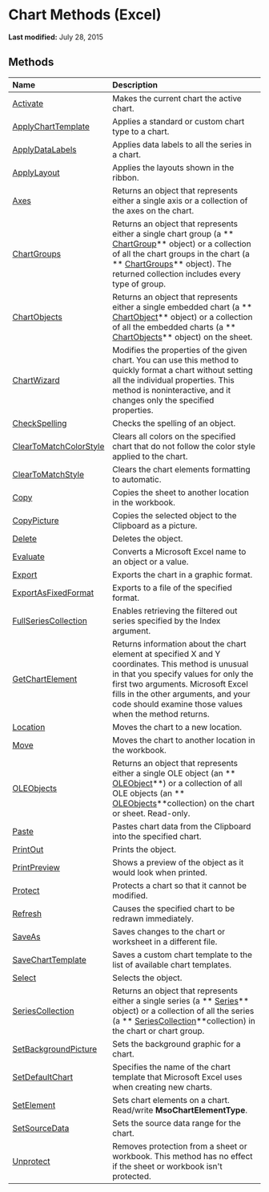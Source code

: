 
# Chart Methods (Excel)

 **Last modified:** July 28, 2015


## Methods



|**Name**|**Description**|
|:-----|:-----|
| [Activate](b2bda196-4f0c-252f-cd6f-79c9f3d08f7c.md)|Makes the current chart the active chart.|
| [ApplyChartTemplate](b4695f3f-26ac-1e35-7318-0091d9b1f130.md)|Applies a standard or custom chart type to a chart.|
| [ApplyDataLabels](20966609-9713-c644-81d7-196b06169975.md)|Applies data labels to all the series in a chart.|
| [ApplyLayout](0e07936d-c179-9b38-a6d4-1d71d1c5af3b.md)|Applies the layouts shown in the ribbon.|
| [Axes](d0520f61-9aff-894b-9975-37dcb5b5fe3c.md)|Returns an object that represents either a single axis or a collection of the axes on the chart.|
| [ChartGroups](dffa4fc3-b2db-eb50-b309-95e99972525f.md)|Returns an object that represents either a single chart group (a  ** [ChartGroup](7eee66c5-04a7-fd86-6e34-4c22ccaf8de0.md)** object) or a collection of all the chart groups in the chart (a ** [ChartGroups](991147bc-bbb5-9f7d-a7c9-55854aa50325.md)** object). The returned collection includes every type of group.|
| [ChartObjects](5b518ecf-9c1a-fb2f-c833-182c37b8c2c1.md)|Returns an object that represents either a single embedded chart (a  ** [ChartObject](b546e6f2-7ac6-2dea-eba2-f98f68f3df65.md)** object) or a collection of all the embedded charts (a ** [ChartObjects](67cf2d82-ed9b-b23d-836f-19b106bcc5ed.md)** object) on the sheet.|
| [ChartWizard](c47588d9-6969-d6bb-cbbc-4941198d78b4.md)|Modifies the properties of the given chart. You can use this method to quickly format a chart without setting all the individual properties. This method is noninteractive, and it changes only the specified properties.|
| [CheckSpelling](9c39b0f1-4401-1399-58fa-444c9fa9fab4.md)|Checks the spelling of an object.|
| [ClearToMatchColorStyle](5b409cca-e458-21dd-77cc-0a93df1d4539.md)|Clears all colors on the specified chart that do not follow the color style applied to the chart.|
| [ClearToMatchStyle](8e45ac2f-c479-30b2-c0b0-3c1cf0670a80.md)|Clears the chart elements formatting to automatic.|
| [Copy](c7294fd6-286a-774d-9dd8-4db33a59b10f.md)|Copies the sheet to another location in the workbook.|
| [CopyPicture](f69451cd-4be5-982a-58b8-63e0f24e0261.md)|Copies the selected object to the Clipboard as a picture.|
| [Delete](700df0f8-8d85-d8dc-aaa6-c72dcd4a0277.md)|Deletes the object.|
| [Evaluate](7a171fd5-e084-7172-f429-5425e0d342d4.md)|Converts a Microsoft Excel name to an object or a value.|
| [Export](4dc7dea6-9be8-ccd4-8198-7726b8fad024.md)|Exports the chart in a graphic format.|
| [ExportAsFixedFormat](4fa48315-c9e9-944c-71c3-72ec9894daac.md)|Exports to a file of the specified format.|
| [FullSeriesCollection](875c18cf-064f-6b2f-2650-f5d07c16bc4d.md)|Enables retrieving the filtered out series specified by the Index argument.|
| [GetChartElement](a4888d1b-f73b-43cd-5318-95c1d63944fa.md)|Returns information about the chart element at specified X and Y coordinates. This method is unusual in that you specify values for only the first two arguments. Microsoft Excel fills in the other arguments, and your code should examine those values when the method returns.|
| [Location](3744f7f3-f7df-3ac2-48b7-b57ce3a8c812.md)|Moves the chart to a new location.|
| [Move](ec8c8eae-17a8-20a0-a87c-81f31b21d735.md)|Moves the chart to another location in the workbook.|
| [OLEObjects](e42150c1-8661-75b4-f1e8-fec8cc82f59b.md)|Returns an object that represents either a single OLE object (an  ** [OLEObject](bc3ef12d-1531-6c21-71ab-3df6bb851f3b.md)**) or a collection of all OLE objects (an  ** [OLEObjects](e3fcf4bd-7c96-ecb3-dc04-551f7f7348f9.md)**collection) on the chart or sheet. Read-only.|
| [Paste](e34d3d30-39f8-dbd4-1a39-d3ef9f84e0f4.md)|Pastes chart data from the Clipboard into the specified chart.|
| [PrintOut](6529b0d5-5347-fcbc-f12a-3ab9e8c01359.md)|Prints the object.|
| [PrintPreview](c08ad230-8bec-efd0-b94a-92b2324b5925.md)|Shows a preview of the object as it would look when printed.|
| [Protect](5f46d721-021b-d615-12c6-78aab49df500.md)|Protects a chart so that it cannot be modified.|
| [Refresh](4ede937c-d710-521d-dfeb-0af21ee6ba7d.md)|Causes the specified chart to be redrawn immediately.|
| [SaveAs](21e2a786-1df2-21ea-f32f-81e07dc2261c.md)|Saves changes to the chart or worksheet in a different file.|
| [SaveChartTemplate](d9e36023-b5bb-aaf4-5b34-9a22df468ced.md)|Saves a custom chart template to the list of available chart templates.|
| [Select](20f866f4-14b9-075c-372c-47a9f536f0c3.md)|Selects the object.|
| [SeriesCollection](0a628f00-1ee6-9ff8-dce1-c7aabbdd1a85.md)|Returns an object that represents either a single series (a  ** [Series](c7d34b32-8172-f7a0-0a17-f01d44246b64.md)** object) or a collection of all the series (a ** [SeriesCollection](93aa1f0b-4939-8c60-a444-2f791e8ce144.md)**collection) in the chart or chart group.|
| [SetBackgroundPicture](11a2d89d-d568-b30f-7f8c-e56495879ac4.md)|Sets the background graphic for a chart.|
| [SetDefaultChart](8be43de3-8b7d-4885-3e49-19aa0c65564f.md)|Specifies the name of the chart template that Microsoft Excel uses when creating new charts.|
| [SetElement](0efff437-179b-fe16-118b-6f3cde49c5cf.md)|Sets chart elements on a chart. Read/write  **MsoChartElementType**.|
| [SetSourceData](fc41cc05-087a-f53c-2f54-fd6307de51d6.md)|Sets the source data range for the chart.|
| [Unprotect](59a367bd-037b-84aa-5b2f-d532614ed347.md)|Removes protection from a sheet or workbook. This method has no effect if the sheet or workbook isn't protected.|
